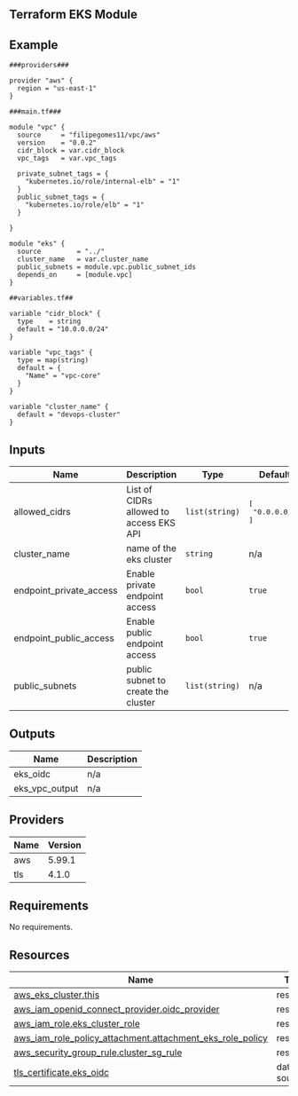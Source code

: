 ## Terraform EKS Module

<!-- BEGIN_TF_DOCS -->


## Example

```hcl
###providers###

provider "aws" {
  region = "us-east-1"
}

###main.tf###

module "vpc" {
  source     = "filipegomes11/vpc/aws"
  version    = "0.0.2"
  cidr_block = var.cidr_block
  vpc_tags   = var.vpc_tags

  private_subnet_tags = {
    "kubernetes.io/role/internal-elb" = "1"
  }
  public_subnet_tags = {
    "kubernetes.io/role/elb" = "1"
  }

}

module "eks" {
  source         = "../"
  cluster_name   = var.cluster_name
  public_subnets = module.vpc.public_subnet_ids
  depends_on     = [module.vpc]
}

##variables.tf##

variable "cidr_block" {
  type    = string
  default = "10.0.0.0/24"
}

variable "vpc_tags" {
  type = map(string)
  default = {
    "Name" = "vpc-core"
  }
}

variable "cluster_name" {
  default = "devops-cluster"
}
```
## Inputs

| Name | Description | Type | Default | Required |
|------|-------------|------|---------|:--------:|
| allowed\_cidrs | List of CIDRs allowed to access EKS API | `list(string)` | <pre>[<br/>  "0.0.0.0/0"<br/>]</pre> | no |
| cluster\_name | name of the eks cluster | `string` | n/a | yes |
| endpoint\_private\_access | Enable private endpoint access | `bool` | `true` | no |
| endpoint\_public\_access | Enable public endpoint access | `bool` | `true` | no |
| public\_subnets | public subnet to create the cluster | `list(string)` | n/a | yes |
## Outputs

| Name | Description |
|------|-------------|
| eks\_oidc | n/a |
| eks\_vpc\_output | n/a |
## Providers

| Name | Version |
|------|---------|
| aws | 5.99.1 |
| tls | 4.1.0 |
## Requirements

No requirements.
## Resources

| Name | Type |
|------|------|
| [aws_eks_cluster.this](https://registry.terraform.io/providers/hashicorp/aws/latest/docs/resources/eks_cluster) | resource |
| [aws_iam_openid_connect_provider.oidc_provider](https://registry.terraform.io/providers/hashicorp/aws/latest/docs/resources/iam_openid_connect_provider) | resource |
| [aws_iam_role.eks_cluster_role](https://registry.terraform.io/providers/hashicorp/aws/latest/docs/resources/iam_role) | resource |
| [aws_iam_role_policy_attachment.attachment_eks_role_policy](https://registry.terraform.io/providers/hashicorp/aws/latest/docs/resources/iam_role_policy_attachment) | resource |
| [aws_security_group_rule.cluster_sg_rule](https://registry.terraform.io/providers/hashicorp/aws/latest/docs/resources/security_group_rule) | resource |
| [tls_certificate.eks_oidc](https://registry.terraform.io/providers/hashicorp/tls/latest/docs/data-sources/certificate) | data source |
<!-- END_TF_DOCS -->